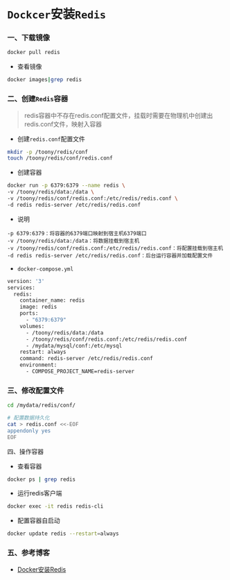 # `Dockcer`安装`Redis`

### 一、下载镜像
```bash
docker pull redis
```
- 查看镜像
```bash
docker images|grep redis
```

### 二、创建`Redis`容器
> redis容器中不存在redis.conf配置文件，挂载时需要在物理机中创建出redis.conf文件，映射入容器
- 创建`redis.conf`配置文件
```bash
mkdir -p /toony/redis/conf
touch /toony/redis/conf/redis.conf
```
- 创建容器
```bash
docker run -p 6379:6379 --name redis \
-v /toony/redis/data:/data \
-v /toony/redis/conf/redis.conf:/etc/redis/redis.conf \
-d redis redis-server /etc/redis/redis.conf
```
- 说明
```properties
-p 6379:6379：将容器的6379端口映射到宿主机6379端口
-v /toony/redis/data:/data：将数据挂载到宿主机
-v /toony/redis/conf/redis.conf:/etc/redis/redis.conf：将配置挂载到宿主机
-d redis redis-server /etc/redis/redis.conf：后台运行容器并加载配置文件
```
- `docker-compose.yml`
```bash
version: '3'
services:
  redis:
    container_name: redis
    image: redis
    ports:
      - "6379:6379"
    volumes:
      - /toony/redis/data:/data
      - /toony/redis/conf/redis.conf:/etc/redis/redis.conf
      - /mydata/mysql/conf:/etc/mysql
    restart: always
    command: redis-server /etc/redis/redis.conf
    environment:
      - COMPOSE_PROJECT_NAME=redis-server
```

### 三、修改配置文件
```bash
cd /mydata/redis/conf/

# 配置数据持久化
cat > redis.conf <<-EOF
appendonly yes
EOF
```

四、操作容器
- 查看容器
```bash
docker ps | grep redis
```
- 运行redis客户端
```bash
docker exec -it redis redis-cli
```
- 配置容器自启动
```bash
docker update redis --restart=always
```

### 五、参考博客
* [Docker安装Redis](https://www.cnblogs.com/chinda/p/13068405.html)